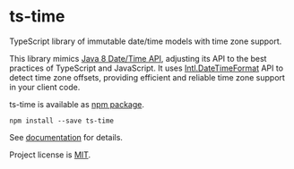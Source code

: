 # ts-time

TypeScript library of immutable date/time models with time zone support.

This library mimics [Java 8 Date/Time API](https://www.baeldung.com/java-8-date-time-intro),
adjusting its API to the best practices of TypeScript and JavaScript. It uses
[Intl.DateTimeFormat](https://developer.mozilla.org/en-US/docs/Web/JavaScript/Reference/Global_Objects/DateTimeFormat)
API to detect time zone offsets, providing efficient and reliable time zone support in your client code.

ts-time is available as [npm package](https://www.npmjs.com/package/ts-time).

    npm install --save ts-time

See [documentation](https://enepomnyaschih.github.io/ts-time/) for details.

Project license is [MIT](https://github.com/enepomnyaschih/ts-time/blob/master/LICENSE).
